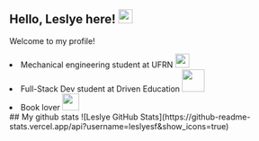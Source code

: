 ## Hello, Leslye here! <img  src="https://media.giphy.com/media/hvRJCLFzcasrR4ia7z/giphy.gif"  width="25px">

Welcome to my profile! 
<li>Mechanical engineering student at UFRN <img src="https://media1.giphy.com/media/0mUTv7Yu0TFn0SGSN2/200w.webp?cid=ecf05e47chf9sqs943hu3n0t2lr0abcnj749pk3ten1fgzhq&rid=200w.webp&ct=s" width="25px"/> </li>
<li>
Full-Stack Dev student at Driven Education
<img src="https://media4.giphy.com/media/j0HjChGV0J44KrrlGv/200.webp?cid=ecf05e47v8mw9c5klngsxwzshkgh8rvslasmjw7jywm4e33j&rid=200.webp&ct=s" width="40px"/> 
</li>
<li>
Book lover
<img src="https://media0.giphy.com/media/3ov9kbWTS6WVs4vao0/200w.webp?cid=ecf05e47ku3bnotzdzmwgyqslmnotb41qqnnwhyxtzc1ish7&rid=200w.webp&ct=s" width="30px"/> 
</li>
## My github stats 
![Leslye GitHub Stats](https://github-readme-stats.vercel.app/api?username=leslyesf&show_icons=true)

